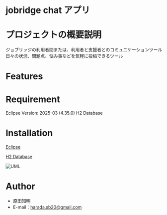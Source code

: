 # jobridge chat アプリ

# プロジェクトの概要説明
ジョブリッジの利用者間または、利用者と支援者とのコミュニケーションツール
日々の状況、問題点、悩み事などを気軽に投稿できるツール

# Features


# Requirement
Eclipse Version: 2025-03 (4.35.0)
H2 Database


# Installation
[Eclipse](https://willbrains.jp/)

[H2 Database](https://www.h2database.com/html/main.html)

![UML](https://github.com/user-attachments/assets/adb2e982-6ccf-4315-8ec7-57f0088476b9)


# Author
* 原田知明
* E-mail：harada.sb20@gmail.com
